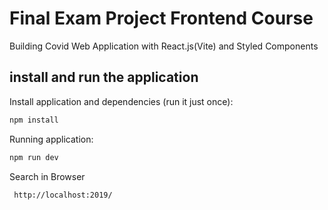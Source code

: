 # Final Exam Project Frontend Course

Building Covid Web Application with React.js(Vite) and Styled Components

## install and run the application

Install application and dependencies (run it just once):

```bash
npm install
```

Running application:

```bash
npm run dev
```
Search in Browser

```bash
 http://localhost:2019/
```
